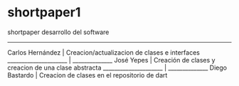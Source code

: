 # shortpaper1
shortpaper desarrollo del software

______________________________________
Carlos Hernández      |  Creacion/actualizacion de clases e interfaces
_____________________ | ______________
José Yepes            |  Creación de clases y creacion de una clase abstracta
_____________________ | ______________
Diego Bastardo        |  Creacion de clases en el repositorio de dart
